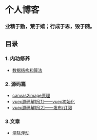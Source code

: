 # 个人博客
### 业精于勤，荒于嬉；行成于思，毁于随。
## 目录
### 1. 内功修养
* [数据结构和算法](https://github.com/clm960227/data-structure)

### 2. 源码篇
* [canvas2image原理](https://github.com/clm960227/blog/issues/1)
* [vuex源码解析[1]——vuex初始化](https://github.com/smile960227/blog/issues/2)
* [vuex源码解析[2]——发布/订阅](https://github.com/smile960227/blog/issues/3)

### 3.文章
* [清除浮动](http://nicolasgallagher.com/micro-clearfix-hack/)
